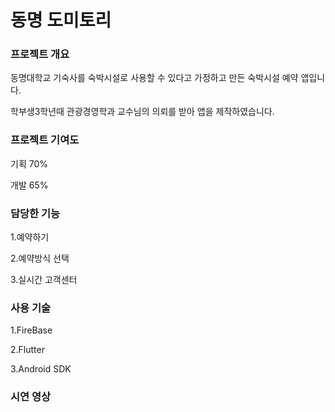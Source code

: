 # 동명 도미토리

### **프로젝트 개요**
동명대학교 기숙사를 숙박시설로 사용할 수 있다고 가정하고 만든 숙박시설 예약 앱입니다.

학부생3학년때 관광경영학과 교수님의 의뢰를 받아 앱을 제작하였습니다.

### **프로젝트 기여도**

기획 70%

개발 65%

### **담당한 기능**

1.예약하기

2.예약방식 선택

3.실시간 고객센터

### **사용 기술**

1.FireBase

2.Flutter

3.Android SDK


### **시연 영상**




